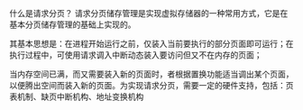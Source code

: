 什么是请求分页？
请求分页储存管理是实现虚拟存储器的一种常用方式，它是在基本分页储存管理的基础上实现的。

其基本思想是：在进程开始运行之前，仅装入当前要执行的部分页面即可运行；在执行过程中，可使用请求调入中断动态装入要访问但又不在内存的页面；

当内存空间已满，而又需要装入新的页面时，者根据置换功能适当调出某个页面，以便腾出空间而装入新的页面。为实现请求分页，需要一定的硬件支持，包括：页表机制、缺页中断机构、地址变换机构
